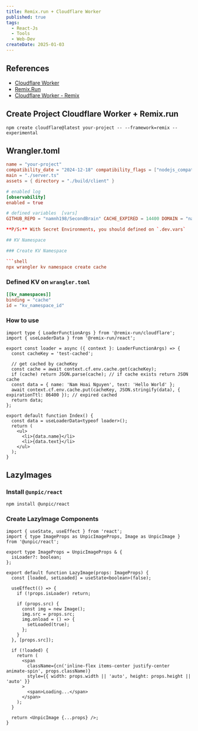 ```yaml
---
title: Remix.run + Cloudflare Worker
published: true
tags:
  - React-Js
  - Tools
  - Web-Dev
createDate: 2025-01-03
---
```


## References

- [Cloudflare Worker](https://developers.cloudflare.com/workers/)
- [Remix.Run](https://remix.run/docs/en/main)
- [Cloudflare Worker - Remix](https://developers.cloudflare.com/workers/frameworks/framework-guides/remix/)

## Create Project Cloudflare Worker + Remix.run

```shell
npm create cloudflare@latest your-project -- --framework=remix --experimental
```

## Wrangler.toml

````toml title="wrangler.toml"
name = "your-project"
compatibility_date = "2024-12-18" compatibility_flags = ["nodejs_compat_v2"]
main = "./server.ts"
assets = { directory = "./build/client" }

# enabled log
[observability]
enabled = true

# defined variables  [vars]
GITHUB_REPO = "namnh198/SecondBrain" CACHE_EXPIRED = 14400 DOMAIN = "namhoainguyen.com" ```

**P/S:** With Secret Environments, you should defined on `.dev.vars`

## KV Namespace

### Create KV Namespace

```shell
npx wrangler kv namespace create cache
````

### Defined KV on `wrangler.toml`

```toml title=wrangler.toml
[[kv_namespaces]]
binding = "cache"
id = "kv_namespace_id"
```

### How to use

```tsx showLineNumbers title=routes/_index.tsx
import type { LoaderFunctionArgs } from '@remix-run/cloudflare';
import { useLoaderData } from '@remix-run/react';

export const loader = async ({ context }: LoaderFunctionArgs) => {
  const cacheKey = 'test-cached';

  // get cached by cacheKey
  const cache = await context.cf.env.cache.get(cacheKey);
  if (cache) return JSON.parse(cache); // if cache exists return JSON cache
  const data = { name: 'Nam Hoai Nguyen', text: 'Hello World' };
  await context.cf.env.cache.put(cacheKey, JSON.stringify(data), { expirationTtl: 86400 }); // expired cached
  return data;
};

export default function Index() {
  const data = useLoaderData<typeof loader>();
  return (
    <ul>
      <li>{data.name}</li>
      <li>{data.text}</li>
    </ul>
  );
}
```

## LazyImages

### Install `@unpic/react`

```shell
npm install @unpic/react
```

### Create LazyImage Components

```tsx showLineNumbers title=components/lazy-image.tsx
import { useState, useEffect } from 'react';
import { type ImageProps as UnpicImageProps, Image as UnpicImage } from '@unpic/react';

export type ImageProps = UnpicImageProps & {
  isLoader?: boolean;
};

export default function LazyImage(props: ImageProps) {
  const [loaded, setLoaded] = useState<boolean>(false);

  useEffect(() => {
    if (!props.isLoader) return;

    if (props.src) {
      const img = new Image();
      img.src = props.src;
      img.onload = () => {
        setLoaded(true);
      };
    }
  }, [props.src]);

  if (!loaded) {
    return (
      <span
        className={cn('inline-flex items-center justify-center animate-spin', props.className)}
        style={{ width: props.width || 'auto', height: props.height || 'auto' }}
      >
        <span>Loading...</span>
      </span>
    );
  }

  return <UnpicImage {...props} />;
}
```

